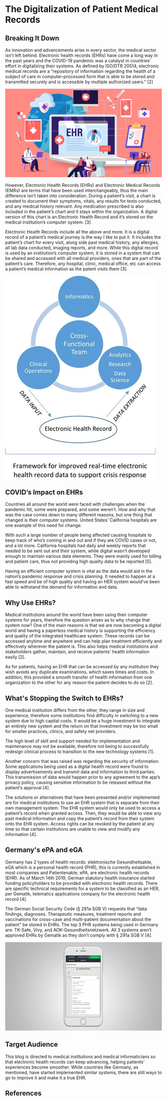 # The Digitalization of Patient Medical Records

## Breaking It Down

  As innovation and advancements arise in every sector, the medical sector isn’t left behind. Electronic health records (EHRs) have come a long way in the past years and the COVID-19 pandemic was a catalyst in countries’ effort in digitalizing their systems. As defined by ISO/DTR 20514, electronic medical records are a ”repository of information regarding the health of a subject of care in computer-processed form that is able to be stored and transmitted securely and is accessible by multiple authorized users.” [2] 

![EHR](images/EHR.jpg)

  However, Electronic Health Records (EHRs) and Electronic Medical Records (EMRs) are terms that have been used interchangeably, thus the main difference isn’t taken into consideration. During a patient’s visit, a chart is created to document their symptoms, vitals, any results for tests conducted, and any medical history relevant. Any medication prescribed is also included in the patient’s chart and it stays within the organization. A digital version of this chart is an Electronic Health Record and it’s stored on the medical institution’s computer system. [3]

Electronic Health Records include all the above and more. It is a digital record of a patient’s medical journey is the way I like to put it. It includes the patient’s chart for every visit, along side past medical history, any allergies, all lab data conducted, imaging reports, and more. While this digital record is used by an institution’s computer system, it is stored in a system that can be shared and accessed with all medical providers, ones that are part of the patient’s care. Therefore, any hospital, clinic, medical office, etc can access a patient’s medical information as the patent visits them [3].

![Framework for EHR](images/Framework_EHR.jpg)

## COVID’s Impact on EHRs
Countries all around the world were faced with challenges when the pandemic hit, some were prepared, and some weren’t. How and why that was the case comes down to many different reasons, but one thing that changed is their computer systems. United States’ California hospitals are one example of this need for change. 

With such a large number of people being affected causing hospitals to keep track of who’s coming in and out and if they are COVID cases or not, and a lot more. California hospitals had daily and weekly reports that needed to be sent out and their system, while digital wasn’t developed enough to maintain various data elements. They were mainly used for billing and patient care, thus not providing high quality data to be reported [5]. 

Having an efficient computer system is vital as the data would aid in the nation’s pandemic response and crisis planning. It needed to happen at a fast speed and be of high quality and having an HER system would’ve been able to withstand the demand for information and data.

## Why Use EHRs?
Medical institutions around the world have been using their computer systems for years, therefore the question arises as to why change that system now? One of the main reasons is that we are now becoming a digital world and having a paperless medical history is supporting the efficiency and quality of the integrated healthcare system. These records can be accessed anytime and anywhere and can help plan treatment efficiently and effectively wherever the patient is. This also helps medical institutions and stakeholders gather, maintain, and receive patients’ health information easily [2].

As for patients, having an EHR that can be accessed by any institution they wish avoids any duplicate examinations, which saves times and costs. In addition, this provided a smooth transfer of health information from one organization to the other for any reason the patient decides to do so [2].

## What's Stopping the Switch to EHRs?
One medical institution differs from the other, they range in size and experience, therefore some institutions find difficulty in switching to a new system due to high capital costs. It would be a huge investment to integrate an entirely new system and the return on that investment may be too small for smaller practices, clinics, and safety net providers.

The high level of skill and support needed for implementation and maintenance may not be available, therefore not being to successfully redesign clinical process to transition to the new technology systems [1].

Another concern that was raised was regarding the security of information. Some applications being used as a digital health record were found to display advertisements and transmit data and information to third parties. This transmission of data would happen prior to any agreement to the app’s privacy policy, causing sensitive information to be released without the patient’s approval [4].

The solutions or alternatives that have been presented and/or implemented are for medical institutions to use an EHR system that is separate from their own management system. The EHR system would only be used to access a patient’s record when granted access. Then, they would be able to view any past medical information and copy the patient’s record from their system onto the EHR system. Access rights can be revoked by the patient at any time so that certain institutions are unable to view and modify any information [4].

## Germany's ePA and eGA

Germany has 2 types of health records: elektronische Gesundheitsakte, eGA which is a personal health record (PHR), this is currently established in most companies and Patientenakte, ePA, are electronic health records (EHR). As of March 14th 2019, German statutory health insurance started funding policyholders to be provided with electronic health records. There are specific technical requirements for a system to be classified as an HER, per Gematik, telematics applications company for the electronic health record [4].

The German Social Security Code (§ 291a SGB V) requests that “data findings, diagnoses. Therapeutic measures, treatment reports and vaccinations for cross-case and multi-patient documentation about the patient” be stored in EHRs. The top 3 PHR systems being used in Germany are: TK-Safe, Vivy, and AOK-Gesundheitsnetzwerk. All 3 systems aren’t approved EHRs by Gematik as they don’t comply with § 291a SGB V [4].

![AOK-Gesundheit](images/AOK.png)

## Target Audience
This blog is directed to medical institutions and medical informaticians so that electronic health records can keep advancing, helping patients’ experiences become smoother. While countries like Germany, as mentioned, have started implemented similar systems, there are still ways to go to improve it and make it a true EHR.

## References
